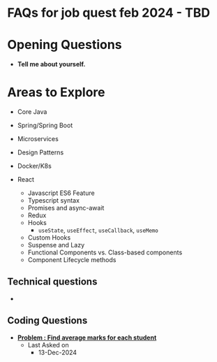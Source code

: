 # FAQs for job quest feb 2024 - TBD

# Opening Questions
- **Tell me about yourself.**

# Areas to Explore

- Core Java

- Spring/Spring Boot

- Microservices

- Design Patterns

- Docker/K8s

- React
    - Javascript ES6 Feature
    - Typescript syntax
    - Promises and async-await
    - Redux 
    - Hooks
        - `useState`, `useEffect`, `useCallback`, `useMemo`
    - Custom Hooks
    - Suspense and Lazy 
    - Functional Components vs. Class-based components
    - Component Lifecycle methods

## Technical questions

- 


## Coding Questions
- [**Problem : Find average marks for each student**](https://github.com/sameer05515/java-playground/blob/main/java-coding-practice/src/main/java/com/coding/practice/interview/questions/ankith/Readme.md)
    - Last Asked on
        - 13-Dec-2024